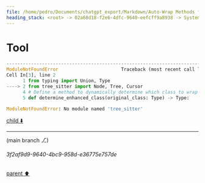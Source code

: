 ```yaml
---
file: /home/pedro/Documents/chatgpt_export/Markdown/Auto-Wrap Methods for Objects.md
heading_stack: <root> -> 02a68d18-f2e6-4dfc-9640-eefcff9a8938 -> System -> 16f71094-696f-4659-a5b7-a5ea706f6ddd -> System -> aaa26859-01d8-49bd-b879-7d8ec5f19da1 -> User -> Test code -> 9bb4a2f9-42fa-443c-a853-8b9f8dd57093 -> Assistant -> cf56d503-b701-49ba-82b9-461dc9391d56 -> Assistant -> 6d3fd887-71c7-4832-b5c8-1333d0b0e8a3 -> Tool -> 20b096ce-9aa9-43c1-ba53-8914ac441b58 -> Assistant -> aaa2100b-fcee-40e7-af71-e70792d1842f -> User -> b74f810d-35a5-47ab-917b-46dc82187704 -> Assistant -> aaa237c2-2866-4cc3-899c-e5f234a1f6a9 -> User -> f92e9c26-e277-4e9f-a025-884a088cdc33 -> Assistant -> c615416b-a79d-4533-bd2b-e9ad9424ba6c -> Tool
---
```

# Tool

```python
---------------------------------------------------------------------------
ModuleNotFoundError                       Traceback (most recent call last)
Cell In[3], line 2
      1 from typing import Union, Type
----> 2 from tree_sitter import Node, Tree, Cursor
      4 # Define a method to dynamically determine which class to wrap the returned object in
      5 def determine_enhanced_class(original_class: Type) -> Type:

ModuleNotFoundError: No module named 'tree_sitter'

```

[child ⬇️](#3f2af9d9-9640-4bc9-958d-e36775e757de)

---

(main branch ⎇)
###### 3f2af9d9-9640-4bc9-958d-e36775e757de
[parent ⬆️](#c615416b-a79d-4533-bd2b-e9ad9424ba6c)
